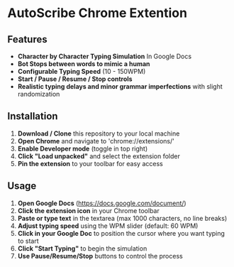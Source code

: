 # AutoScribe Chrome Extention

## Features

- **Character by Character Typing Simulation** In Google Docs
- **Bot Stops between words to mimic a human** 
- **Configurable Typing Speed** (10 - 150WPM)
- **Start / Pause / Resume / Stop controls** 
- **Realistic typing delays and minor grammar imperfections** with slight randomization

## Installation

1. **Download / Clone** this repository to your local machine
2. **Open Chrome** and navigate to 'chrome://extensions/' 
3. **Enable Developer mode** (toggle in top right)
4. **Click "Load unpacked"** and select the extension folder
5. **Pin the extension** to your toolbar for easy access 

## Usage

1. **Open Google Docs** (https://docs.google.com/document/)
2. **Click the extension icon** in your Chrome toolbar
3. **Paste or type text** in the textarea (max 1000 characters, no line breaks)
4. **Adjust typing speed** using the WPM slider (default: 60 WPM)
5. **Click in your Google Doc** to position the cursor where you want typing to start
6. **Click "Start Typing"** to begin the simulation
7. **Use Pause/Resume/Stop** buttons to control the process
